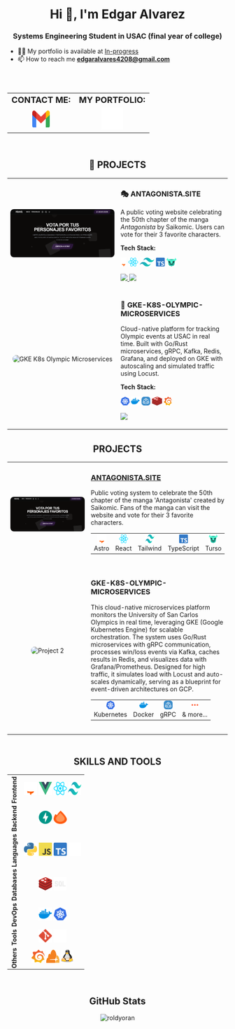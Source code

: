 <h1 align="center">Hi 👋, I'm Edgar Alvarez</h1>
<h3 align="center">Systems Engineering Student in USAC (final year of college)</h3>

- 👨‍💻 My portfolio is available at [In-progress](In-progress)
- 📫 How to reach me **edgaralvares4208@gmail.com**


<br>


<table align="center" style="width: 100%; text-align: center; margin-top: 2rem; border-spacing: 1rem;">
    <tr align="center">
        <td style="font-weight: bold; font-size: 1.2rem;">CONTACT ME:</td>
        <td style="font-weight: bold; font-size: 1.2rem;">MY PORTFOLIO:</td>
    </tr>
    <tr align="center" style="height: 50px;">
        <td style="vertical-align: middle;">
            <a href="mailto:edgaralvares4208@gmail.com">
                <img src="imgs/icons-color/Mail.svg" alt="Email" height="40" width="40" />
            </a>
        </td>
        <td style="vertical-align: middle;">
            <a href="/" target="_blank">
                <img src="imgs/icons-color/Dev.svg" alt="Portfolio" height="50" width="50" title="My Portfolio" />
            </a>
        </td>
    </tr>
</table>


<br>


<h2 align="center">🚀 PROJECTS</h2>

<table align="center" style="width: 100%; border-spacing: 2rem;">
  <!-- Proyecto 1 -->
  <tr>
    <td style="width: 50%; text-align: center;">
      <img src="imgs/proyects/antagonista-site.png" alt="Antagonista Site" style="width: 100%; border-radius: 0.5rem;" />
    </td>
    <td style="vertical-align: top;">
      <h3>🎭 ANTAGONISTA.SITE</h3>
      <p>
        A public voting website celebrating the 50th chapter of the manga <i>Antagonista</i> by Saikomic.
        Users can vote for their 3 favorite characters.
      </p>
      <p><b>Tech Stack:</b></p>
      <p>
        <a href="https://astro.build/" target="_blank"><img src="imgs/icons-color/Astro.svg" height="20" title="Astro" /></a>
        <a href="https://reactjs.org/" target="_blank"><img src="imgs/icons-color/React.svg" height="20" title="React" /></a>
        <a href="https://tailwindcss.com/" target="_blank"><img src="imgs/icons-color/Tailwind.svg" height="20" title="TailwindCSS" /></a>
        <a href="https://www.typescriptlang.org/" target="_blank"><img src="imgs/icons-color/TypeScript.svg" height="20" title="TypeScript" /></a>
        <a href="https://turso.tech/" target="_blank"><img src="imgs/icons-color/Turso.svg" height="20" title="Turso" /></a>
      </p>
      <p>
        <a href="https://antagonista.site/" target="_blank">
          <img src="https://img.shields.io/badge/Live%20Demo-14B8A6?style=for-the-badge&logo=vercel&logoColor=white&labelColor=000000" />
        </a>
        <a href="https://github.com/roldyoran/antagonista-voting" target="_blank">
          <img src="https://img.shields.io/badge/GitHub%20Repo-000000?style=for-the-badge&logo=github&logoColor=white" />
        </a>
      </p>
    </td>
  </tr>

  <!-- Proyecto 2 -->
  <tr>
    <td style="text-align: center;">
      <img src="https://github.com/roldyoran/gke-k8s-olympic-microservices/blob/main/imgs/arquitecture.png?raw=true" alt="GKE K8s Olympic Microservices" style="width: 100%; border-radius: 0.5rem;" />
    </td>
    <td style="vertical-align: top;">
      <h3>🏅 GKE-K8S-OLYMPIC-MICROSERVICES</h3>
      <p>
        Cloud-native platform for tracking Olympic events at USAC in real time. Built with Go/Rust microservices,
        gRPC, Kafka, Redis, Grafana, and deployed on GKE with autoscaling and simulated traffic using Locust.
      </p>
      <p><b>Tech Stack:</b></p>
      <p>
        <a href="https://kubernetes.io/" target="_blank"><img src="imgs/icons-color/Kubernetes.svg" height="20" title="Kubernetes" /></a>
        <a href="https://docker.com/" target="_blank"><img src="imgs/icons-color/Docker.svg" height="20" title="Docker" /></a>
        <a href="https://grpc.io/" target="_blank"><img src="imgs/icons-color/GRPC.svg" height="20" title="gRPC" /></a>
        <a href="https://redis.io/" target="_blank"><img src="imgs/icons-color/Redis.svg" height="20" title="Redis" /></a>
        <a href="https://grafana.com/" target="_blank"><img src="imgs/icons-color/Grafana.svg" height="20" title="Grafana" /></a>
      </p>
      <p>
        <a href="https://github.com/roldyoran/gke-k8s-olympic-microservices" target="_blank">
          <img src="https://img.shields.io/badge/GitHub%20Repo-Code-000000?style=for-the-badge&logo=github&logoColor=white" />
        </a>
      </p>
    </td>
  </tr>
</table>



<h2 align="center" style="margin-top: 2rem; font-weight: bold;">PROJECTS</h2>
<table style="margin: auto; border-spacing: 2rem;">
    <tr>
        <td style="width: 50%; text-align: center; vertical-align: middle;">
            <a href="https://antagonista.site/" target="_blank" rel="noopener noreferrer">
                <img src="imgs/proyects/antagonista-site.png" alt="Project 1" style="width: 100%; height: auto; border-radius: 0.5rem;" title="antagonista.site" />
            </a>
        </td>
        <td style="text-align: left; vertical-align: middle; padding-bottom: 1rem;">
            <h3>
                <a href="https://antagonista.site/" target="_blank" rel="noopener noreferrer">
                    ANTAGONISTA.SITE
                </a>
            </h3>
            <p>Public voting system to celebrate the 50th chapter of the manga 'Antagonista' created by Saikomic. Fans of the manga can visit the website and vote for their 3 favorite characters.</p>
            <table style="margin-top: 1rem; margin-bottom: 1rem; text-align: center;">
                <tr>
                    <td align="center">
                        <a href="https://astro.build/" target="_blank" rel="noopener noreferrer">
                            <img src="imgs/icons-color/Astro.svg" alt="Astro" height="20" width="20" title="Astro" />
                        </a>
                        <br />
                        <span>Astro</span>
                    </td>
                    <td align="center">
                        <a href="https://reactjs.org/" target="_blank" rel="noopener noreferrer">
                            <img src="imgs/icons-color/React.svg" alt="React" height="20" width="20" title="React" />
                        </a>
                        <br />
                        <span>React</span>
                    </td>
                    <td align="center">
                        <a href="https://tailwindcss.com/" target="_blank" rel="noopener noreferrer">
                            <img src="imgs/icons-color/Tailwind.svg" alt="Tailwind" height="20" width="20" title="TailwindCSS" />
                        </a>
                        <br />
                        <span>Tailwind</span>
                    </td>
                    <td align="center">
                        <a href="https://typescriptlang.org/" target="_blank" rel="noopener noreferrer">
                            <img src="imgs/icons-color/TypeScript.svg" alt="TypeScript" height="20" width="20" title="TypeScript" />
                        </a>
                        <br />
                        <span>TypeScript</span>
                    <td align="center">
                        <a href="https://turso.tech/" target="_blank" rel="noopener noreferrer">
                            <img src="imgs/icons-color/Turso.svg" alt="Turso" height="20" width="20" title="Turso" />
                        </a>
                        <br />
                        <span>Turso</span>
                    </td>
                </tr>
            </table>
        </td>
    </tr>
    <tr>
        <td style="text-align: center; vertical-align: middle;">
            <img src="https://github.com/roldyoran/gke-k8s-olympic-microservices/blob/main/imgs/arquitecture.png?raw=true" alt="Project 2" style="width: 100%; height: auto; border-radius: 0.5rem;" title="antagonista.site"  />
        </td>
        <td style="text-align: left; vertical-align: middle; padding-bottom: 1rem;">
            <h3>GKE-K8S-OLYMPIC-MICROSERVICES</h3>
            <p>This cloud-native microservices platform monitors the University of San Carlos Olympics in real time, leveraging GKE (Google Kubernetes Engine) for scalable orchestration. The system uses Go/Rust microservices with gRPC communication, processes win/loss events via Kafka, caches results in Redis, and visualizes data with Grafana/Prometheus. Designed for high traffic, it simulates load with Locust and auto-scales dynamically, serving as a blueprint for event-driven architectures on GCP.</p>
            <table style="margin-top: 1rem; margin-bottom: 1rem; text-align: center;">
                <tr>
                    <td align="center">
                        <a href="https://kubernetes.io/" target="_blank" rel="noopener noreferrer">
                            <img src="imgs/icons-color/Kubernetes.svg" alt="Astro" height="20" width="20" title="Kubernetes" />
                        </a>
                        <br />
                        <span>Kubernetes</span>
                    </td>
                    <td align="center">
                        <a href="https://docker.com/" target="_blank" rel="noopener noreferrer">
                            <img src="imgs/icons-color/Docker.svg" alt="React" height="20" width="20" title="React" />
                        </a>
                        <br />
                        <span>Docker</span>
                    </td>
                    <td align="center">
                        <a href="https://grpc.io/" target="_blank" rel="noopener noreferrer">
                            <img src="imgs/icons-color/GRPC.svg" alt="TypeScript" height="20" width="20" title="GRPC" />
                        </a>
                        <br />
                        <span>gRPC</span>
                    <td align="center">
                            <img src="imgs/icons-color/More.svg" alt="Turso" height="20" width="20" title="and more..." />
                        <br />
                        <span>& more...</span>
                    </td>
                </tr>
            </table>
        </td>
    </tr>
</table>


<br>


<h2 align="center" style="margin-top: 2rem; font-weight: bold;">SKILLS AND TOOLS</h2>
<table align="center" style="border-collapse: collapse; text-align: center;">
    <tr>
        <td align="center" style="writing-mode: vertical-rl; transform: rotate(180deg);"><b>Frontend</b></td>
        <td>
            <a href="https://astro.build/" target="_blank" rel="noreferrer"><img src="imgs/icons-color/Astro.svg" alt="Astro" height="30" width="30" title="Astro" /></a>
            <a href="https://vuejs.org/" target="_blank" rel="noreferrer"><img src="imgs/icons-color/Vue.svg" alt="Vue" height="30" width="30" title="Vue" /></a>
            <a href="https://reactjs.org/" target="_blank" rel="noreferrer"><img src="imgs/icons-color/React.svg" alt="React" height="30" width="30" title="React" /></a>
            <a href="https://tailwindcss.com/" target="_blank" rel="noreferrer"><img src="imgs/icons-color/Tailwind.svg" alt="Tailwind" height="30" width="30" title="TailwindCSS" /></a>
        </td>
    </tr>
    <tr>
        <td align="center" style="writing-mode: vertical-rl; transform: rotate(180deg);"><b>Backend</b></td>
        <td>
            <a href="https://fastapi.tiangolo.com/" target="_blank" rel="noreferrer"><img src="imgs/icons-color/FastApi.svg" alt="FastAPI" height="30" width="30" title="FastAPI" /></a>
            <a href="https://hono.dev/" target="_blank" rel="noreferrer"><img src="imgs/icons-color/Hono.svg" alt="Hono" height="30" width="30" title="Hono" /></a>
        </td>
    </tr>
    <tr>
        <td align="center" style="writing-mode: vertical-rl; transform: rotate(180deg);"><b>Languages</b></td>
        <td>
            <a href="https://www.python.org/" target="_blank" rel="noreferrer"><img src="imgs/icons-color/Python.svg" alt="Python" height="30" width="30" title="Python" /></a>
            <a href="https://developer.mozilla.org/docs/Web/JavaScript" target="_blank"><img src="imgs/icons-color/JavaScript.svg" alt="JavaScript" height="30" width="30" title="JavaScript" /></a>
            <a href="https://www.typescriptlang.org/" target="_blank" rel="noreferrer"><img src="imgs/icons-color/TypeScript.svg" alt="TypeScript" height="30" width="30" title="TypeScript" /></a>
            <a href="https://www.rust-lang.org/" target="_blank" rel="noreferrer"><img src="imgs/icons-color/Rust.svg" alt="Rust" height="30" width="30" title="Rust" /></a>
        </td>
    </tr>
    <tr>
        <td align="center" style="writing-mode: vertical-rl; transform: rotate(180deg);"><b>Databases</b></td>
        <td>
            <a href="https://redis.io/" target="_blank" rel="noreferrer"><img src="imgs/icons-color/Redis.svg" alt="Redis" height="30" width="30" title="Redis" /></a>
            <img src="imgs/icons-color/Sql.svg" alt="SQL" height="30" width="30" title="SQL (SQLite and Oracle)" />
        </td>
    </tr>
    <tr>
        <td align="center" style="writing-mode: vertical-rl; transform: rotate(180deg);"><b>DevOps</b></td>
        <td>
            <a href="https://www.docker.com/" target="_blank" rel="noreferrer"><img src="imgs/icons-color/Docker.svg" alt="Docker" height="30" width="30" title="Docker" /></a>
            <a href="https://kubernetes.io/" target="_blank" rel="noreferrer"><img src="imgs/icons-color/Kubernetes.svg" alt="Kubernetes" height="30" width="30" title="Kubernetes" /></a>
        </td>
    </tr>
    <tr>
        <td align="center" style="writing-mode: vertical-rl; transform: rotate(180deg);"><b>Tools</b></td>
        <td>
            <a href="https://git-scm.com/" target="_blank" rel="noreferrer"><img src="imgs/icons-color/Git.svg" alt="Git" height="30" width="30" title="Git" /></a>
            <a href="https://github.com/" target="_blank" rel="noreferrer"><img src="imgs/icons-color/Github.svg" alt="GitHub" height="30" width="30" title="GitHub" /></a>
        </td>
    </tr>
    <tr>
        <td align="center" style="writing-mode: vertical-rl; transform: rotate(180deg);"><b>Others</b></td>
        <td>
            <a href="https://grafana.com/" target="_blank" rel="noreferrer"><img src="imgs/icons-color/Grafana.svg" alt="Grafana" height="30" width="30" title="Grafana" /></a>
            <a href="https://clouflare.com" target="_blank" rel="noreferrer"><img src="imgs/icons-color/Cloudflare.svg" alt="Cloudflare" height="30" width="30" title="Cloudflare" /></a>
            <a href="https://www.linux.org/" target="_blank" rel="noreferrer"><img src="imgs/icons-color/Linux.svg" alt="Linux" height="30" width="30" title="Linux" /></a>
        </td>
    </tr>
</table>


<br>


<h2 align="center">GitHub Stats</h2>
<p align="center">
    <img src="https://github-readme-stats.vercel.app/api?username=roldyoran&show_icons=true&locale=en&theme=tokyonight" alt="roldyoran" />
</p>
